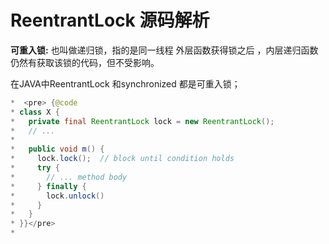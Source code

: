 # ReentrantLock 源码解析

**可重入锁:** 也叫做递归锁，指的是同一线程 外层函数获得锁之后 ，内层递归函数仍然有获取该锁的代码，但不受影响。

在JAVA中ReentrantLock 和synchronized 都是可重入锁；

```java
*  <pre> {@code
* class X {
*   private final ReentrantLock lock = new ReentrantLock();
*   // ...
*
*   public void m() {
*     lock.lock();  // block until condition holds
*     try {
*       // ... method body
*     } finally {
*       lock.unlock()
*     }
*   }
* }}</pre>
*
```